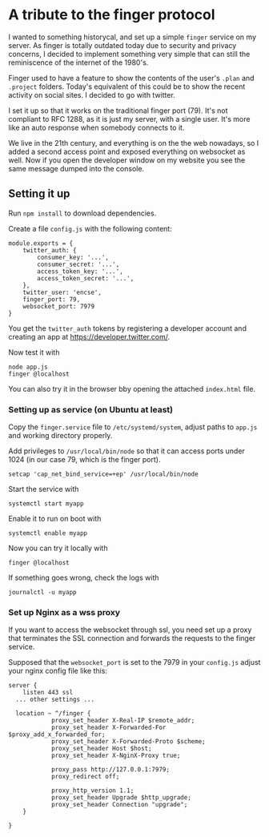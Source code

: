 
# A tribute to the finger protocol
I wanted to something historycal, and set up a simple `finger` service on my server. As finger is totally outdated today due to security and privacy concerns, I decided to implement something very simple that can still the reminiscence of the internet of the 1980's.

Finger used to have a feature to show the contents of the user's `.plan` and `.project` folders. Today's equivalent of this could be to show the recent activity on social sites. I decided to go with twitter.

I set it up so that it works on the traditional finger port (79). It's not compliant to RFC 1288, as it is just my server, with a single user. It's more like an auto response when somebody connects to it.

We live in the 21th century, and everything is on the the web nowadays, so I added a second access point and exposed everything on websocket as well. Now if you open  the developer window on my website you see the same message dumped into the console.

## Setting it up
Run `npm install` to download dependencies.

Create a file `config.js` with the following content:

```
module.exports = {
    twitter_auth: {
        consumer_key: '...',
        consumer_secret: '...',
        access_token_key: '...',
        access_token_secret: '...',
    },
    twitter_user: 'encse',
    finger_port: 79,
    websocket_port: 7979
}
```

You get the `twitter_auth` tokens by registering a developer account and creating an app at https://developer.twitter.com/. 


Now test it with

```
node app.js
finger @localhost
```

You can also try it in the browser bby opening the attached `index.html` file.

### Setting up as service (on Ubuntu at least)

Copy the `finger.service` file to `/etc/systemd/system`, adjust paths to `app.js` and working directory properly.

Add privileges to `/usr/local/bin/node` so that it can access ports under 1024 (in our case 79, which is the finger port).

```
setcap 'cap_net_bind_service=+ep' /usr/local/bin/node
```


Start the service with
```
systemctl start myapp
```


Enable it to run on boot with 
```
systemctl enable myapp
```

Now you can try it locally with

```
finger @localhost
```
If something goes wrong, check the logs with

```
journalctl -u myapp
```

### Set up Nginx as a wss proxy

If you want to access the websocket through ssl, you need set up a proxy that terminates the SSL connection and forwards the requests to the finger service.

Supposed that the `websocket_port` is set to the 7979 in your `config.js` adjust your nginx config file like this: 

```
server {
	listen 443 ssl
  ... other settings ...

  location ~ ^/finger {
            proxy_set_header X-Real-IP $remote_addr;
            proxy_set_header X-Forwarded-For $proxy_add_x_forwarded_for;
            proxy_set_header X-Forwarded-Proto $scheme;
            proxy_set_header Host $host;
            proxy_set_header X-NginX-Proxy true;

            proxy_pass http://127.0.0.1:7979;
            proxy_redirect off;

            proxy_http_version 1.1;
            proxy_set_header Upgrade $http_upgrade;
            proxy_set_header Connection "upgrade";
    }

}
```

